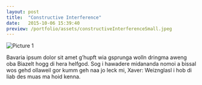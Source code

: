 ```yaml
---
layout: post
title:  "Constructive Interference"
date:   2015-10-06 15:39:40
preview: /portfolio/assets/constructiveInterferenceSmall.jpeg
---
```


![Picture 1]({{"/assets/constructiveInterferenceLarge.jpg"|absolute_url}})

Bavaria ipsum dolor sit amet g’hupft wia gsprunga wolln dringma aweng oba Biazelt hogg di hera helfgod. Sog i hawadere midananda nomoi a bissal wos gehd ollaweil gor kumm geh naa jo leck mi, Xaver: Weiznglasl i hob di liab des muas ma hoid kenna.
